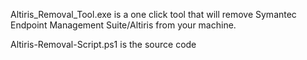 Altiris_Removal_Tool.exe is a one click tool that will remove Symantec Endpoint Management Suite/Altiris from your machine.

Altiris-Removal-Script.ps1 is the source code
